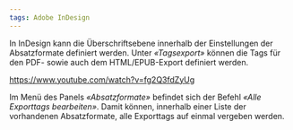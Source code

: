 ```yaml
---
tags: Adobe InDesign
---
```


In InDesign kann die Überschriftsebene innerhalb der Einstellungen der Absatzformate definiert werden. Unter _«Tagsexport»_ können die Tags für den PDF- sowie auch dem HTML/EPUB-Export definiert werden.

https://www.youtube.com/watch?v=fg2Q3fdZyUg

Im Menü des Panels _«Absatzformate»_ befindet sich der Befehl _«Alle Exporttags bearbeiten»_. Damit können, innerhalb einer Liste der vorhandenen Absatzformate, alle Exporttags auf einmal vergeben werden.

